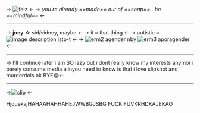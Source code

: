 -> ![feiz](https://media.discordapp.net/attachments/745298387380994120/992998277467344916/Untitled369_20220703114028.png) <-
-> *you're already ==made== out of ==soap==.. be ==mindful==.*<-

---
-> **joey** ☆ ~~sid/sidney~~, maybe <-
-> it ⌗ that thing <- 
-> autistic ⌗ ![image description](https://media.discordapp.net/attachments/745298387380994120/993000278368464906/Untitled474_20220703114827.png) istp-t <-
-> ![erm2](https://media.discordapp.net/attachments/745298387380994120/993000798495707146/Untitled474_20220703115014.png) agender nby ![erm3](https://media.discordapp.net/attachments/745298387380994120/993001144714534963/Untitled474_20220703115157.png) aporagender <- 

---
-> I'll continue later i am SO lazy but i dont really know my interests anymor i barely consume media allnyou need to know is that i love slipknot and murderdols ok BYE😂<-

---
->![slip](https://media.discordapp.net/attachments/745298387380994120/993001910309224448/Slippery.gif) <-


HjquekajHAHAAHAHHAHEJWWBGJSBG FUCK FUVKRHDKAJEKAO
